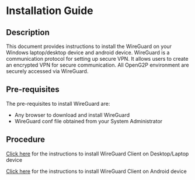 # Installation Guide

## Description <a href="#description" id="description"></a>

This document provides instructions to install the WireGuard on your Windows laptop/desktop device and android device. WireGuard is a communication protocol for setting up secure VPN. It allows users to create an encrypted VPN for secure communication. All OpenG2P environment are securely accessed via WireGuard.

## Pre-requisites <a href="#pre-requisites" id="pre-requisites"></a>

The pre-requisites to install WireGuard are:

* Any browser to download and install WireGuard
* WireGuard conf file obtained from your System Administrator

## Procedure <a href="#steps" id="steps"></a>

[Click here](https://github.com/mosip/documentation/blob/1.2.0/docs/wireguard-client-installation-guide.md) for the instructions to install WireGuard Client on Desktop/Laptop device

[Click here](install-wireguard-app-and-activate-tunnel.md) for the instructions to install WireGuard Client on Android device
